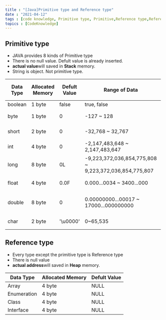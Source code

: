 ```yaml
---
title : "[Java]Primitive type and Reference type"
date : "2021-04-12"
tags : [code knowledge, Primitive type, Primitive,Reference type,Reference,Java]
topics : [CodeKnowledge]
---
```


## Primitive type

- JAVA provides 8 kinds of Primitive type
- There is no null value. Defult value is already inserted.
- **actual value**will saved in **Stack** memory.
- String is object. Not primitive type.

| Data Type | Allocated Memory | Defult Value | Range of Data                                          | Range of Data in Number                    |
| --------- | ---------------- | ------------ | ------------------------------------------------------ | ------------------------------------------ |
| boolean   | 1 byte           | false        | true, false                                            |
| byte      | 1 byte           | 0            | -127 ~ 128                                             | $-2^{7}$~ $(2^{7}-1)$                      |
| short     | 2 byte           | 0            | -32,768 ~ 32,767                                       | $-2^{15}$~ $(2^{15}-1)$                    |
| int       | 4 byte           | 0            | -2,147,483,648 ~ 2,147,483,647                         | $-2^{31}$~ $(2^{31}-1)$                    |
| long      | 8 byte           | 0L           | -9,223,372,036,854,775,808 ~ 9,223,372,036,854,775,807 | $-2^{63}$~ $(2^{63}-1)$                    |
| float     | 4 byte           | 0.0F         | 0.000...0034 ~ 3400...000                              | $3.4 \cdot 10^{-38}$ ~ $3.4 \cdot 10^{38}$ |
| double    | 8 byte           | 0            | 0.00000000...00017 ~ 17000...000000000                 | $1.7 \cdot 10^{-308}$~$1.7 \cdot 10^{308}$ |
| char      | 2 byte           | '\u0000'     | 0~65,535                                               | $0$ ~ $(2^{16}-1)$                         |

## Reference type

- Every type except the primitive type is Reference type
- There is null value
- **actual address**will saved in **Heap** memory.

| Data Type   | Allocated Memory | Defult Value |
| ----------- | ---------------- | ------------ |
| Array       | 4 byte           | NULL         |
| Enumeration | 4 byte           | NULL         |
| Class       | 4 byte           | NULL         |
| Interface   | 4 byte           | NULL         |
